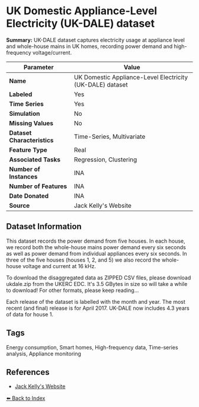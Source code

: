 # UK Domestic Appliance-Level Electricity (UK-DALE) dataset

**Summary:** UK-DALE dataset captures electricity usage at appliance level and whole-house mains in UK homes, recording power demand and high-frequency voltage/current.

| Parameter | Value |
| --- | --- |
| **Name** | UK Domestic Appliance-Level Electricity (UK-DALE) dataset |
| **Labeled** | Yes |
| **Time Series** | Yes |
| **Simulation** | No |
| **Missing Values** | No |
| **Dataset Characteristics** | Time-Series, Multivariate |
| **Feature Type** | Real |
| **Associated Tasks** | Regression, Clustering |
| **Number of Instances** | INA |
| **Number of Features** | INA |
| **Date Donated** | INA |
| **Source** | Jack Kelly's Website |

## Dataset Information

This dataset records the power demand from five houses. In each house, we record both the whole-house mains power demand every six seconds as well as power demand from individual appliances every six seconds. In three of the five houses (houses 1, 2, and 5) we also record the whole-house voltage and current at 16 kHz.

To download the disaggregated data as ZIPPED CSV files, please download ukdale.zip from the UKERC EDC. It's 3.5 GBytes in size so will take a while to download! For other formats, please keep reading...

Each release of the dataset is labelled with the month and year. The most recent (and final) release is for April 2017. UK-DALE now includes 4.3 years of data for house 1.

## Tags

Energy consumption, Smart homes, High-frequency data, Time-series analysis, Appliance monitoring

## References

- [Jack Kelly's Website](http://jack-kelly.com/data/)

[⬅️ Back to Index](../README.md)
